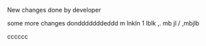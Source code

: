 New changes done by developer

some more changes dondddddddeddd
m lnkln 1
 lblk ,. mb
  jl / 
  ,mbjlb 

cccccc

